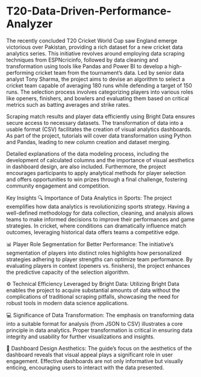 # T20-Data-Driven-Performance-Analyzer
The recently concluded T20 Cricket World Cup saw England emerge victorious over Pakistan, providing a rich dataset for a new cricket data analytics series. This initiative revolves around employing data scraping techniques from ESPNcricinfo, followed by data cleaning and transformation using tools like Pandas and Power BI to develop a high-performing cricket team from the tournament’s data. Led by senior data analyst Tony Sharma, the project aims to devise an algorithm to select a cricket team capable of averaging 180 runs while defending a target of 150 runs. The selection process involves categorizing players into various roles like openers, finishers, and bowlers and evaluating them based on critical metrics such as batting averages and strike rates.

Scraping match results and player data efficiently using Bright Data ensures secure access to necessary datasets. The transformation of data into a usable format (CSV) facilitates the creation of visual analytics dashboards. As part of the project, tutorials will cover data transformation using Python and Pandas, leading to new column creation and dataset merging.

Detailed explanations of the data modeling process, including the development of calculated columns and the importance of visual aesthetics in dashboard design, are also included. Furthermore, the project encourages participants to apply analytical methods for player selection and offers opportunities to win prizes through a final challenge, fostering community engagement and competition.


Key Insights
🔍 Importance of Data Analytics in Sports: The project exemplifies how data analytics is revolutionizing sports strategy. Having a well-defined methodology for data collection, cleaning, and analysis allows teams to make informed decisions to improve their performances and game strategies. In cricket, where conditions can dramatically influence match outcomes, leveraging historical data offers teams a competitive edge.

📊 Player Role Segmentation for Better Performance: The initiative’s segmentation of players into distinct roles highlights how personalized strategies adhering to player strengths can optimize team performance. By evaluating players in context (openers vs. finishers), the project enhances the predictive capacity of the selection algorithm.

⚙️ Technical Efficiency Leveraged by Bright Data: Utilizing Bright Data enables the project to acquire substantial amounts of data without the complications of traditional scraping pitfalls, showcasing the need for robust tools in modern data science applications.

💻 Significance of Data Transformation: The emphasis on transforming data into a suitable format for analysis (from JSON to CSV) illustrates a core principle in data analytics. Proper transformation is critical in ensuring data integrity and usability for further visualizations and insights.

🎨 Dashboard Design Aesthetics: The guide’s focus on the aesthetics of the dashboard reveals that visual appeal plays a significant role in user engagement. Effective dashboards are not only informative but visually enticing, encouraging users to interact with the data presented.

